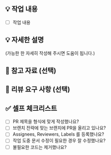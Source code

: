 ## 💡 작업 내용

- [ ] 작업 내용

## 💡 자세한 설명
(가능한 한 자세히 작성해 주시면 도움이 됩니다.)

## 📗 참고 자료 (선택)

## 📢 리뷰 요구 사항 (선택)

## ✅ 셀프 체크리스트
- [ ] PR 제목을 형식에 맞게 작성했나요?
- [ ] 브랜치 전략에 맞는 브랜치에 PR을 올리고 있나요?
- [ ] Assignees, Reviewers, Labels 를 등록했나요?
- [ ] 작업 도중 문서 수정이 필요한 경우 잘 수정했나요?
- [ ] 불필요한 코드는 제거했나요?
